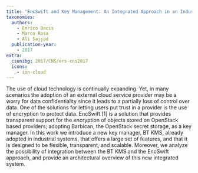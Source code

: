 ```yaml
---
title: "EncSwift and Key Management: An Integrated Approach in an Industrial Setting"
taxonomies:
  authors:
    - Enrico Bacis
    - Marco Rosa
    - Ali Sajjad
  publication-year:
    - 2017
extra:
  csunibg: 2017/CNS/ers-cns2017
  icons:
    - ion-cloud
---
```


The use of cloud technology is continually expanding.
Yet, in many scenarios the adoption of an external cloud
service provider may be a worry for data confidentiality since it
leads to a partially loss of control over data. One of the solutions
for letting users put trust in a provider is the use of encryption to
protect data. EncSwift [1] is a solution that provides transparent
support for the encryption of objects stored on OpenStack based
providers, adopting Barbican, the OpenStack secret storage, as a
key manager. In this work we introduce a new key manager, BT
KMS, already adopted in industrial systems, that offers a large
set of features, and that it is designed to be flexible, transparent,
and scalable. Moreover, we analyze the possibility of integration
between the BT KMS and the EncSwift approach, and provide
an architectural overview of this new integrated system.
